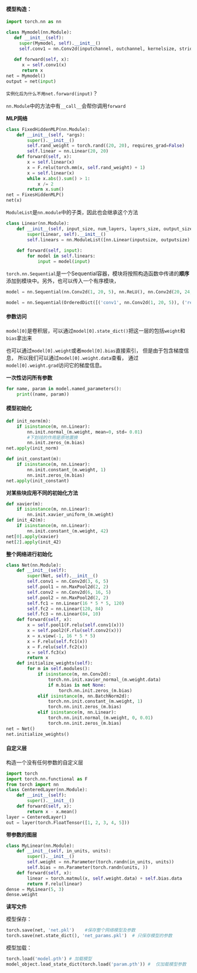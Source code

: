 ####  模型构造：

```python
import torch.nn as nn

class Mymodel(nn.Module):
   def __init__(self):
     super(Mymodel, self).__init__()
     self.conv1 = nn.Conv2d(inputchannel, outchannel, kernelsize, stride, padding)
    
   def forward(self, x):
      x = self.conv1(x)
      return x
net = Mymodel()
output = net(input)
```

`实例化后为什么不用net.forward(input)`？

`nn.Module`中的方法中有`__call__`会帮你调用`forward`

**MLP网络**

```python
class FixedHiddenMLP(nn.Module):
    def __init__(self, *args):
        super().__init__()
        self.rand_weight = torch.rand((20, 20), requires_grad=False)
        self.linear = nn.Linear(20, 20)
    def forward(self, x):
        x = self.linear(x)
        x = F.relu(torch.mm(x, self.rand_weight) + 1)
        x = self.linear(x)
        while x.abs().sum() > 1:
            x /= 2
        return x.sum()
net = FixesHiddenMLP()
net(x)
```

`ModuleList`是`nn.module`中的子类，因此也会继承这个方法

```python
class Linear(nn.Module):
    def __init__(self, input_size, num_layers, layers_size, output_size):
        super(Linear, self).__init__()
        self.linears = nn.ModuleList([nn.Linear(inputsize, outputsize) for i in range(1, self.nums_layer - 1)])
        
    def forward(self, input):
        for model in self.linears:
            input = model(input)
```



`torch.nn.Sequential`是一个Sequential容器，模块将按照构造函数中传递的**顺序**添加到模块中。另外，也可以传入一个有序模块，

```python
model = nn.Sequential(nn.Conv2d(1, 20, 5), nn.ReLU(), nn.Conv2d(20, 24, 5), nn.ReLU)

model = nn.Sequential(OrderedDict([('conv1', nn.Conv2d(1, 20, 5)), ('relu1', nn.ReLU()), ('conv2', nn.Conv2d(20, 64, 5)), ('relu2', nn.ReLU())]))
```

#### **参数访问**

`model[0]`是卷积层，可以通过`model[0].state_dict()`把这一层的包括`weight`和`bias`拿出来

也可以通过`model[0].weight`或者`model[0].bias`直接索引， 但是由于包含梯度信息， 所以我们可以通过`model[0].weight.data`查看， 通过`model[0].weight.grad`访问它的梯度信息。

**一次性访问所有参数**

```python
for name, param in model.named_parameters():
    print((name, param))
```

#### 模型初始化

```python
def init_norm(m):
    if isinstance(m, nn.Linear):
        nn.init.normal_(m.weight, mean=0, std= 0.01)
        #下划线的作用是原地置换
        nn.init.zeros_(m.bias)
net.apply(init_norm)

def init_constant(m):
    if isinstance(m, nn.Linear):
        nn.init.constant_(m.weight, 1)
        nn.init.zeros_(m.bias)
net.apply(init_constant)
```

**对某些块应用不同的初始化方法**

```python
def xavier(m):
    if isinstance(m, nn.Linear):
        nn.init.xavier_uniform_(m.weight)
def init_42(m):
    if isinstance(m, nn.Linear):
        nn.init.constant_(m.weight, 42)
net[0].apply(xavier)
net[2].apply(init_42)
```

**整个网络进行初始化**

```python
class Net(nn.Module):
    def __init__(self):
        super(Net, self).__init__()
        self.conv1 = nn.Conv2d(3, 6, 5)
        self.pool1 = nn.MaxPool2d(2, 2)
        self.conv2 = nn.Conv2d(6, 16, 5)
        self.pool2 = nn.MaxPool2d(2, 2)
        self.fc1 = nn.Linear(16 * 5 * 5, 120)
        self.fc2 = nn.Linear(120, 84)
        self.fc3 = nn.Linear(84, 10)
    def forward(self, x):
        x = self.pool1(F.relu(self.conv1(x)))
        x = self.pool2(F.rlu(self.conv2(x)))
        x = x.view(-1, 16 * 5 * 5)
        x = F.relu(self.fc1(x))
        x = F.relu(self.fc2(x))
        x = self.fc3(x)
        return x
    def initialize_weights(self):
        for m in self.modules():
            if isinstance(m, nn.Conv2d):
                torch.nn.init.xavier_normal_(m.weight.data)
                if m.bias is not None:
                    torch.nn.init.zeros_(m.bias)
            elif isinstance(m, nn.BatchNorm2d):
                torch.nn.init.constant_(m.weight, 1)
                torch.nn.init.zeros_(m.bias)
            elif isinstance(m, nn.Linear):
                torch.nn.init.normal_(m.weight, 0, 0.01)
                torch.nn.init.zeros_(m.bias)
net = Net()
net.initialize_weights()            
```

#### 自定义层

构造一个没有任何参数的自定义层

```python
import torch
import torch.nn.functional as F
from torch import nn
class CenteredLayer(nn.Module):
    def __init__(self):
        super().__init__()
    def forward(self, x):
        return x - x.mean()
layer = CenteredLayer()
out = layer(torch.FloatTensor([1, 2, 3, 4, 5]))
```

**带参数的图层**

```python
class MyLinear(nn.Module):
    def __init__(self, in_units, units):
        super().__init__()
        self.weight = nn.Parameter(torch.randn(in_units, units))
        self.bias = nn.Parameter(torch.randn(units, ))
    def forward(self, x):
        linear = torch.matmul(x, self.weight.data) + self.bias.data
        return F.relu(linear)
dense = MyLinear(5, 3)
dense.weight
```

**读写文件**

模型保存：

```python
torch.save(net, 'net.pkl')    #保存整个网络模型及参数
torch.save(net.state_dict(), 'net_params.pkl')  # 只保存模型的参数
```

模型加载：

```python
torch.load('model.pth') # 加载模型
model_object.load_state_dict(torch.load('param.pth')) #  仅加载模型参数
```


